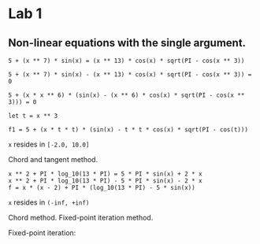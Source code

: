 # Lab 1

## Non-linear equations with the single argument.


```
5 + (x ** 7) * sin(x) = (x ** 13) * cos(x) * sqrt(PI - cos(x ** 3))

5 + (x ** 7) * sin(x) - (x ** 13) * cos(x) * sqrt(PI - cos(x ** 3)) = 0

5 + (x * x ** 6) * (sin(x) - (x ** 6) * cos(x) * sqrt(PI - cos(x ** 3))) = 0

let t = x ** 3

f1 = 5 + (x * t * t) * (sin(x) - t * t * cos(x) * sqrt(PI - cos(t)))
``` 


`x` resides in `[-2.0, 10.0]`


Сhord and tangent method.

```
x ** 2 + PI * log_10(13 * PI) = 5 * PI * sin(x) + 2 * x
x ** 2 + PI * log_10(13 * PI) - 5 * PI * sin(x) - 2 * x
f = x * (x - 2) + PI * (log_10(13 * PI) - 5 * sin(x))
```

`x` resides in `(-inf, +inf)`

Chord method.
Fixed-point iteration method.


Fixed-point iteration:

